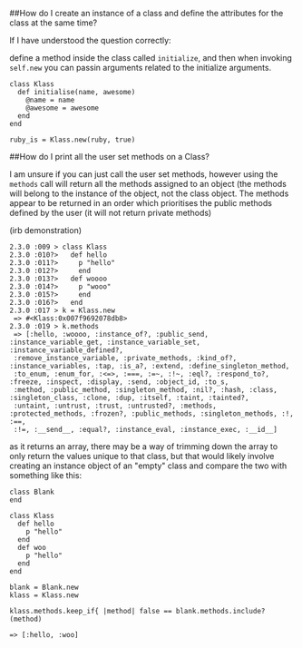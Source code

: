 ##How do I create an instance of a class and define the attributes for the class at the same time?

If I have understood the question correctly:

define a method inside the class called `initialize`, and then when invoking `self.new` you can passin arguments related to the
initialize arguments.

```
class Klass
  def initialise(name, awesome)
    @name = name
    @awesome = awesome
  end
end

ruby_is = Klass.new(ruby, true)
```


##How do I print all the user set methods on a Class?

I am unsure if you can just call the user set methods, however using the `methods` call will return all the methods assigned to
an object (the methods will belong to the instance of the object, not the class object. The methods appear to be returned in an
order which prioritises the public methods defined by the user (it will not return private methods)

(irb demonstration)
```
2.3.0 :009 > class Klass
2.3.0 :010?>   def hello
2.3.0 :011?>     p "hello"
2.3.0 :012?>     end
2.3.0 :013?>   def woooo
2.3.0 :014?>     p "wooo"
2.3.0 :015?>     end
2.3.0 :016?>   end
2.3.0 :017 > k = Klass.new
 => #<Klass:0x007f9692078db8>
2.3.0 :019 > k.methods
 => [:hello, :woooo, :instance_of?, :public_send, :instance_variable_get, :instance_variable_set, :instance_variable_defined?,
 :remove_instance_variable, :private_methods, :kind_of?, :instance_variables, :tap, :is_a?, :extend, :define_singleton_method,
 :to_enum, :enum_for, :<=>, :===, :=~, :!~, :eql?, :respond_to?, :freeze, :inspect, :display, :send, :object_id, :to_s,
 :method, :public_method, :singleton_method, :nil?, :hash, :class, :singleton_class, :clone, :dup, :itself, :taint, :tainted?,
 :untaint, :untrust, :trust, :untrusted?, :methods, :protected_methods, :frozen?, :public_methods, :singleton_methods, :!, :==,
 :!=, :__send__, :equal?, :instance_eval, :instance_exec, :__id__]
```

as it returns an array, there may be a way of trimming down the array to only return the values unique to that class, but that
would likely involve creating an instance object of an "empty" class and compare the two with something like this:

```
class Blank
end

class Klass
  def hello
    p "hello"
  end
  def woo
    p "hello"
  end
end

blank = Blank.new
klass = Klass.new

klass.methods.keep_if{ |method| false == blank.methods.include?(method)

=> [:hello, :woo] 
```

